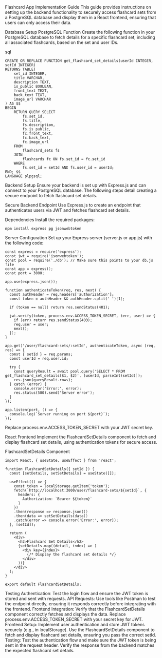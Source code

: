 Flashcard App Implementation Guide
This guide provides instructions on setting up the backend functionality to securely access flashcard sets from a PostgreSQL database and display them in a React frontend, ensuring that users can only access their data.

Database Setup
PostgreSQL Function
Create the following function in your PostgreSQL database to fetch details for a specific flashcard set, including all associated flashcards, based on the set and user IDs.

sql
```
CREATE OR REPLACE FUNCTION get_flashcard_set_details(userId INTEGER, setId INTEGER)
RETURNS TABLE(
    set_id INTEGER,
    title VARCHAR,
    description TEXT,
    is_public BOOLEAN,
    front_text TEXT,
    back_text TEXT,
    image_url VARCHAR
) AS $$
BEGIN
    RETURN QUERY SELECT 
        fs.set_id,
        fs.title,
        fs.description,
        fs.is_public,
        fc.front_text,
        fc.back_text,
        fc.image_url
    FROM 
        flashcard_sets fs
    JOIN 
        flashcards fc ON fs.set_id = fc.set_id
    WHERE 
        fs.set_id = setId AND fs.user_id = userId;
END; $$
LANGUAGE plpgsql;
```

Backend Setup
Ensure your backend is set up with Express.js and can connect to your PostgreSQL database. The following steps detail creating a secure endpoint to fetch flashcard set details.

Secure Backend Endpoint
Use Express.js to create an endpoint that authenticates users via JWT and fetches flashcard set details.

Dependencies
Install the required packages:

```
npm install express pg jsonwebtoken
```

Server Configuration
Set up your Express server (server.js or app.js) with the following code:

```
const express = require('express');
const jwt = require('jsonwebtoken');
const pool = require('./db'); // Make sure this points to your db.js file
const app = express();
const port = 3000;

app.use(express.json());

function authenticateToken(req, res, next) {
  const authHeader = req.headers['authorization'];
  const token = authHeader && authHeader.split(' ')[1];
  
  if (token == null) return res.sendStatus(401);

  jwt.verify(token, process.env.ACCESS_TOKEN_SECRET, (err, user) => {
    if (err) return res.sendStatus(403);
    req.user = user;
    next();
  });
}

app.get('/user/flashcard-sets/:setId', authenticateToken, async (req, res) => {
  const { setId } = req.params;
  const userId = req.user.id;
  
  try {
    const queryResult = await pool.query('SELECT * FROM get_flashcard_set_details($1, $2)', [userId, parseInt(setId)]);
    res.json(queryResult.rows);
  } catch (error) {
    console.error('Error:', error);
    res.status(500).send('Server error');
  }
});

app.listen(port, () => {
  console.log(`Server running on port ${port}`);
});
```
Replace process.env.ACCESS_TOKEN_SECRET with your JWT secret key.

React Frontend
Implement the FlashcardSetDetails component to fetch and display flashcard set details, using authentication tokens for secure access.

FlashcardSetDetails Component

```
import React, { useState, useEffect } from 'react';

function FlashcardSetDetails({ setId }) {
  const [setDetails, setSetDetails] = useState([]);

  useEffect(() => {
    const token = localStorage.getItem('token');
    fetch(`http://localhost:3000/user/flashcard-sets/${setId}`, {
      headers: {
        Authorization: `Bearer ${token}`
      }
    })
    .then(response => response.json())
    .then(data => setSetDetails(data))
    .catch(error => console.error('Error:', error));
  }, [setId]);

  return (
    <div>
      <h2>Flashcard Set Details</h2>
      {setDetails.map((detail, index) => (
        <div key={index}>
          {/* Display the flashcard set details */}
        </div>
      ))}
    </div>
  );
}

export default FlashcardSetDetails;
```
Testing
Authentication: Test the login flow and ensure the JWT token is stored and sent with requests.
API Requests: Use tools like Postman to test the endpoint directly, ensuring it responds correctly before integrating with the frontend.
Frontend Integration: Verify that the FlashcardSetDetails component correctly fetches and displays the data.
Replace process.env.ACCESS_TOKEN_SECRET with your secret key for JWT.
Frontend Setup:
Implement user authentication and store JWT tokens securely (e.g., in localStorage).
Use the FlashcardSetDetails component to fetch and display flashcard set details, ensuring you pass the correct setId.
Testing:
Test the authentication flow and make sure the JWT token is being sent in the request header.
Verify the response from the backend matches the expected flashcard set details.
